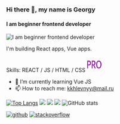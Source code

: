 ### Hi there 👋, my name is Georgy
#### I am beginner frontend developer
![I am beginner frontend developer](https://user-images.githubusercontent.com/61185560/152961959-eb604526-017b-4ff7-968f-058d186a0bb7.png)


I'm building React apps, Vue apps.

Skills: REACT / JS / HTML / CSS
<a href='https://github.com/pricing'><img src='https://raw.githubusercontent.com/acervenky/animated-github-badges/master/assets/pro.gif' width='40' height='40' background='var(--color-canvas-default)'></a> 

- 🌱 I’m currently learning Vue JS 
- 📫 How to reach me: kkhlevnyy@mail.ru 


[![Top Langs](https://github-readme-stats.vercel.app/api/top-langs/?username=georgy1705)](https://github.com/anuraghazra/github-readme-stats)
![](https://github-profile-summary-cards.vercel.app/api/cards/profile-details?username=Listopad02&theme=solarized_dark)
![](https://github-profile-summary-cards.vercel.app/api/cards/stats?username=Listopad02&theme=solarized_dark)
![](https://github-profile-summary-cards.vercel.app/api/cards/productive-time?username=Listopad02&theme=solarized_dark)
![GitHub stats](https://github-readme-stats.vercel.app/api?username=georgy1705&show_icons=true)  

[<img src='https://cdn.jsdelivr.net/npm/simple-icons@3.0.1/icons/github.svg' alt='github' height='40'>](https://github.com/georgy1705)  [<img src='https://cdn.jsdelivr.net/npm/simple-icons@3.0.1/icons/stackoverflow.svg' alt='stackoverflow' height='40'>](https://ru.stackoverflow.com/users/465025/arkeeness) 

